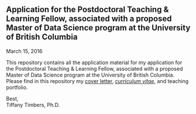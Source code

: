## Application for the Postdoctoral Teaching & Learning Fellow, associated with a proposed Master of Data Science program at the University of British Columbia
March 15, 2016

This repository contains all the application material for my application for the Postdoctoral Teaching & Learning Fellow, associated with a proposed Master of Data Science program at the University of British Columbia.
Please find in this repository my [cover letter](Timbers_UBC_Cover_Letter.md), [*curriculum vitae*](Timbers_UBC_CV.md), and teaching portfolio. 

Best, <br>
Tiffany Timbers, Ph.D.
 